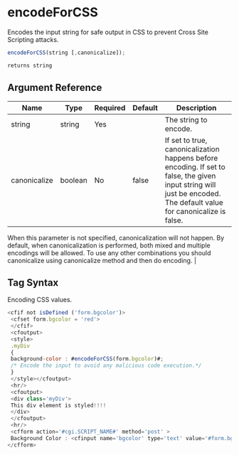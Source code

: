 # encodeForCSS

Encodes the input string for safe output in CSS to prevent Cross Site Scripting attacks.

```javascript
encodeForCSS(string [,canonicalize]);
```

```javascript
returns string
```

## Argument Reference

| Name | Type | Required | Default | Description |
| --- | --- | --- | --- | --- |
| string | string | Yes |  | The string to encode. |
| canonicalize | boolean | No | false | If set to true, canonicalization happens before encoding. If set to false, the given input string will just be encoded. The default value for canonicalize is false. 
When this parameter is not specified, canonicalization will not happen. By default, when canonicalization is performed, both mixed and multiple encodings will be allowed. 
To use any other combinations you should canonicalize using canonicalize method and then do encoding. |

## Tag Syntax

Encoding CSS values.

```javascript
<cfif not isDefined ('form.bgcolor')> 
 <cfset form.bgcolor = 'red'> 
 </cfif> 
 <cfoutput> 
 <style> 
 .myDiv 
 { 
 background-color : #encodeForCSS(form.bgcolor)#; 
 /* Encode the input to avoid any malicious code execution.*/ 
 } 
 </style></cfoutput> 
 <hr/> 
 <cfoutput> 
 <div class='myDiv'> 
 This div element is styled!!!! 
 </div> 
 </cfoutput> 
 <hr/> 
 <cfform action='#cgi.SCRIPT_NAME#' method='post' > 
 Background Color : <cfinput name='bgcolor' type='text' value='#form.bgcolor#'> <br/> <cfinput name='submit' type='submit' value='Style the div!!!'>
</cfform>
```
